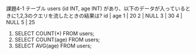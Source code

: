 課題4-1
テーブル users (id INT, age INT) があり、以下のデータが入っているときに1,2,3のクエリを流したときの結果は?
   id  | age
   1   | 20
   2   | NULL
   3   | 30
   4   | NULL
   5   | 25
1. SELECT COUNT(*) FROM users;
2. SELECT COUNT(age) FROM users;
3. SELECT AVG(age) FROM users;
